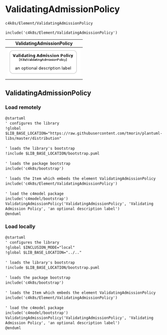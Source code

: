 # ValidatingAdmissionPolicy


```text
c4k8s/Element/ValidatingAdmissionPolicy
```

```text
include('c4k8s/Element/ValidatingAdmissionPolicy')
```



| ValidatingAdmissionPolicy |
| :---: |
| ![illustration for ValidatingAdmissionPolicy](../../c4k8s/Element/ValidatingAdmissionPolicy.Local.png) |




## ValidatingAdmissionPolicy

### Load remotely
```plantuml
@startuml
' configures the library
!global $LIB_BASE_LOCATION="https://raw.githubusercontent.com/tmorin/plantuml-libs/master/distribution"

' loads the library's bootstrap
!include $LIB_BASE_LOCATION/bootstrap.puml

' loads the package bootstrap
include('c4k8s/bootstrap')

' loads the Item which embeds the element ValidatingAdmissionPolicy
include('c4k8s/Element/ValidatingAdmissionPolicy')

' load the c4model package
include('c4model/bootstrap')
ValidatingAdmissionPolicy('ValidatingAdmissionPolicy', 'Validating Admission Policy', 'an optional description label')
@enduml
```

### Load locally
```plantuml
@startuml
' configures the library
!global $INCLUSION_MODE="local"
!global $LIB_BASE_LOCATION="../.."

' loads the library's bootstrap
!include $LIB_BASE_LOCATION/bootstrap.puml

' loads the package bootstrap
include('c4k8s/bootstrap')

' loads the Item which embeds the element ValidatingAdmissionPolicy
include('c4k8s/Element/ValidatingAdmissionPolicy')

' load the c4model package
include('c4model/bootstrap')
ValidatingAdmissionPolicy('ValidatingAdmissionPolicy', 'Validating Admission Policy', 'an optional description label')
@enduml
```


